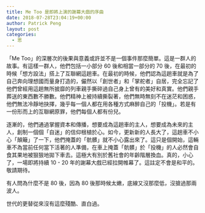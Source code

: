 ```yaml
---
title: Me Too 是即將上演的謝幕大戲的序曲
date: 2018-07-28T23:04:19+00:00
author: Patrick Peng
layout: post
categories:
  - 思
---
```

「Me Too」的深層次的後果與意義或許並不是一個事件那麼簡單。這是一群人的故事。有這樣一群人，他們包括一小部分 60 後和相當一部分的 70 後，在最初的時候「想方設法」搭上了互聯網這趟車。在最初的時候，他們認為這趟車就是為了自己奔向理想國而量身打造的，儼然以「創世者」和「掌舵者」自居，完全忘記了他們曾經用這趟無所披靡的列車親手撕碎過自己身上曾有的美好和真實。他們親手葬送的東西數不勝數。他們精神上被持續撕裂著，他們無時無刻不在迷茫和困惑，他們無法冷靜地抉擇，幾乎每一個人都在用各種方式麻醉自己的「投機」。若是有一份形而上的互聯網原罪，他們每個人都有份兒。

逐漸的，他們通過掌握資本和傳播，想要成為這趟車的主人，想要成為未來的主人，創制一個個「自迷」的信仰根植於心。如今，更新新的人長大了，這趟車不小心「顛簸」了一下，他們掩蓋的「骯髒」就不小心露出來了。這只是個開始，這輛車不為當前任何當下活著的人準備，在車上掩蓋「骯髒」於「投機」的人必然會自食其果地被狠狠地拋下車去。這極大有別於舊社會的年齡階層換血。真的，小心了，一場即將持續 10 - 20 年的謝幕大戲已經拉開帷幕了。這註定不會是和平的。敬請期待。

有人問為什麼不是 80 後，因為 80 後那時候太嫩，底線又沒那麼低，沒搶過那兩波人。

世代的更替從來沒有這麼殘酷、直白過。